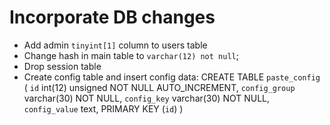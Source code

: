 Incorporate DB changes
=======================
 * Add admin `tinyint[1]` column to users table
 * Change hash in main table to `varchar(12) not null`;
 * Drop session table
 * Create config table and insert config data:
      CREATE TABLE `paste_config` (
       `id` int(12) unsigned NOT NULL AUTO_INCREMENT,
       `config_group` varchar(30) NOT NULL,
       `config_key` varchar(30) NOT NULL,
       `config_value` text,
       PRIMARY KEY (`id`)
     )
